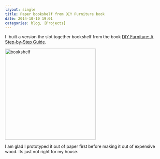 ```yaml
---
layout: single
title: Paper bookshelf from DIY Furniture book
date: 2014-10-10 19:01
categories: blog, [Projects]
---
```

I  built a version the slot together bookshelf from the book <a href="http://www.amazon.co.uk/DIY-Furniture-Step-Step-Guide/dp/1856697428">DIY Furniture: A Step-by-Step Guide</a>.

<a href="/public/uploads/2014/10/bookshelf.jpg"><img class="alignnone size-medium wp-image-4037" src="/public/uploads/2014/10/bookshelf-300x300.jpg" alt="bookshelf" width="300" height="300" /></a>

I am glad I prototyped it out of paper first before making it out of expensive wood. Its just not right for my house.
